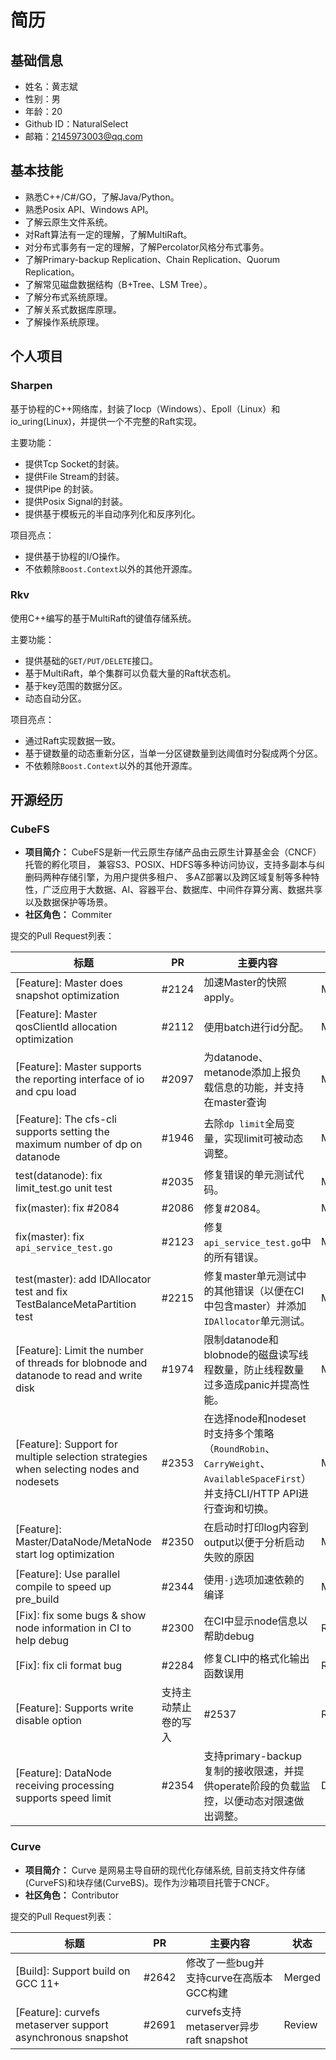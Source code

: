 # 简历

## 基础信息

* 姓名：黄志斌
* 性别：男
* 年龄：20
* Github ID：NaturalSelect
* 邮箱：2145973003@qq.com

## 基本技能

* 熟悉C++/C#/GO，了解Java/Python。
* 熟悉Posix API、Windows API。
* 了解云原生文件系统。
* 对Raft算法有一定的理解，了解MultiRaft。
* 对分布式事务有一定的理解，了解Percolator风格分布式事务。
* 了解Primary-backup Replication、Chain Replication、Quorum Replication。
* 了解常见磁盘数据结构（B+Tree、LSM Tree）。
* 了解分布式系统原理。
* 了解关系式数据库原理。
* 了解操作系统原理。

## 个人项目

### Sharpen

基于协程的C++网络库，封装了Iocp（Windows）、Epoll（Linux）和io_uring(Linux)，并提供一个不完整的Raft实现。

主要功能：
* 提供Tcp Socket的封装。
* 提供File Stream的封装。
* 提供Pipe 的封装。
* 提供Posix Signal的封装。
* 提供基于模板元的半自动序列化和反序列化。

项目亮点：
* 提供基于协程的I/O操作。
* 不依赖除`Boost.Context`以外的其他开源库。

### Rkv

使用C++编写的基于MultiRaft的键值存储系统。

主要功能：
* 提供基础的`GET/PUT/DELETE`接口。
* 基于MultiRaft，单个集群可以负载大量的Raft状态机。
* 基于key范围的数据分区。
* 动态自动分区。

项目亮点：
* 通过Raft实现数据一致。
* 基于键数量的动态重新分区，当单一分区键数量到达阈值时分裂成两个分区。
* 不依赖除`Boost.Context`以外的其他开源库。

## 开源经历

### CubeFS

* **项目简介：** CubeFS是新一代云原生存储产品由云原生计算基金会（CNCF）托管的孵化项目， 兼容S3、POSIX、HDFS等多种访问协议，支持多副本与纠删码两种存储引擎，为用户提供多租户、 多AZ部署以及跨区域复制等多种特性，广泛应用于大数据、AI、容器平台、数据库、中间件存算分离、数据共享以及数据保护等场景。
* **社区角色：** Commiter

提交的Pull Request列表：

|标题|PR|主要内容|状态|
|-|-|-|-|
|[Feature]: Master does snapshot optimization|#2124|加速Master的快照apply。|Merged|
|[Feature]: Master qosClientId allocation optimization|#2112|使用batch进行id分配。|Merged|
|[Feature]: Master supports the reporting interface of io and cpu load|#2097|为datanode、metanode添加上报负载信息的功能，并支持在master查询|Merged|
|[Feature]: The cfs-cli supports setting the maximum number of dp on datanode|#1946|去除`dp limit`全局变量，实现limit可被动态调整。|Merged|
|test(datanode): fix limit_test.go unit test|#2035|修复错误的单元测试代码。|Merged|
|fix(master): fix #2084|#2086|修复#2084。|Merged|
|fix(master): fix `api_service_test.go`|#2123|修复`api_service_test.go`中的所有错误。|Merged|
|test(master): add IDAllocator test and fix TestBalanceMetaPartition test|#2215|修复master单元测试中的其他错误（以便在CI中包含master）并添加`IDAllocator`单元测试。|Merged|
|[Feature]: Limit the number of threads for blobnode and datanode to read and write disk|#1974|限制datanode和blobnode的磁盘读写线程数量，防止线程数量过多造成panic并提高性能。|Merged|
|[Feature]: Support for multiple selection strategies when selecting nodes and nodesets|#2353|在选择node和nodeset时支持多个策略（`RoundRobin`、`CarryWeight`、`AvailableSpaceFirst`）并支持CLI/HTTP API进行查询和切换。|Merged|
|[Feature]: Master/DataNode/MetaNode start log optimization|#2350|在启动时打印log内容到output以便于分析启动失败的原因|Merged|
|[Feature]: Use parallel compile to speed up pre_build|#2344|使用`-j`选项加速依赖的编译|Merged|
|[Fix]: fix some bugs & show node information in CI to help debug|#2300|在CI中显示node信息以帮助debug|Review|
|[Fix]: fix cli format bug|#2284|修复CLI中的格式化输出函数误用|Review|
|[Feature]: Supports write disable option|支持主动禁止卷的写入|#2537|Review|
|[Feature]: DataNode receiving processing supports speed limit|#2354|支持primary-backup 复制的接收限速，并提供operate阶段的负载监控，以便动态对限速做出调整。|Draft|

### Curve

* **项目简介：** Curve 是网易主导自研的现代化存储系统, 目前支持文件存储(CurveFS)和块存储(CurveBS)。现作为沙箱项目托管于CNCF。
* **社区角色：** Contributor

提交的Pull Request列表：

|标题|PR|主要内容|状态|
|-|-|-|-|
|[Build]: Support build on GCC 11+|#2642|修改了一些bug并支持curve在高版本GCC构建|Merged|
|[Feature]: curvefs metaserver support asynchronous snapshot|#2691|curvefs支持metaserver异步raft snapshot|Review|
